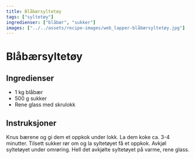 ```yaml
---
title: Blåbærsyltetøy
tags: ["syltetøy"]
ingredienser: ["blåbær", "sukker"]
images: ["../../assets/recipe-images/web_lapper-blåbærsyltetøy.jpg"]
---
```


# Blåbærsyltetøy

## Ingredienser

- 1 kg blåbær
- 500 g sukker
- Rene glass med skrulokk

## Instruksjoner

Knus bærene og gi dem et oppkok under lokk. La dem koke ca. 3-4 minutter. Tilsett sukker rør om og la syltetøyet få et oppkok. Avkjøl syltetøyet under omrøring. Hell det avkjølte syltetøyet på varme, rene glass.
